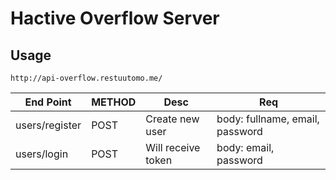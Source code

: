 # Hactive Overflow Server

## Usage

`http://api-overflow.restuutomo.me/`

End Point  |  METHOD  |  Desc  |  Req
-----------|----------|--------|-------
users/register  |  POST  |  Create new user  |  body: fullname, email, password
users/login  |  POST  |  Will receive token  |  body: email, password

